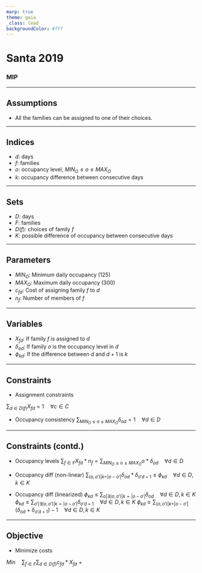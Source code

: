 ```yaml
---
marp: true
theme: gaia
_class: lead
backgroundColor: #fff
---
```



# **Santa 2019**

### MIP

---
## Assumptions

- All the families can be assigned to one of their choices.

---
## Indices

- $d$: days
- $f$: families
- $o$: occupancy level, $MIN_O \le o \le MAX_O$
- $k$: occupancy difference between consecutive days

---
## Sets

- $D$: days
- $F$: families
- $D(f)$: choices of family $f$
- $K$: possible difference of occupancy between consecutive days

---
## Parameters

- $MIN_O$: Minimum daily occupancy (125)
- $MAX_O$: Maximum daily occupancy (300)
- $c_{fd}$: Cost of assigning family $f$ to $d$
- $n_f$: Number of members of $f$


---
## Variables

- $X_{fd}$: If family $f$ is assigned to $d$
- $\delta_{od}$: If family $o$ is the occupancy level in $d$
- $\phi_{kd}$: If the difference between $d$ and $d+1$ is $k$
<!-- - $Z_{f}$: If family $f$ is not assigned, _i.e._ assigned to none of the choices -->
<!-- - $\phi_{d}$: If $n$ overflow/extra starting capacity is available on $d$
- $\gamma_{nd}$: If $n$ overflow/extra FTE is available on $d$
- $\delta_{cd}$: If crew $c$ is _conflicted_ on $d$ -->


---
## Constraints

- Assignment constraints 
<!-- $\sum_{d \in D(f)} X_{fd} + Z_f = 1 \quad \forall c \in C$ -->
$\sum_{d \in D(f)} X_{fd} = 1 \quad \forall c \in C$

- Occupancy consistency
$\sum_{MIN_O \le o \le MAX_O} \delta_{od} = 1 \quad \forall d \in D$


---
## Constraints (contd.)

- Occupancy levels
$\sum_{f \in F} X_{fd} * n_f = \sum_{MIN_O \le o \le MAX_O} o * \delta_{od} \quad \forall d \in D$

- Occupancy diff (non-linear)
$\sum_{(o, o') | k = |o-o'|} \delta_{od} * \delta_{o'd+1} \le \phi_{kd} \quad \forall d \in D, k \in K$

- Occupancy diff (linearized)
$\phi_{kd} \le \sum_{o | \exists (o,o') | k = |o-o'|} \delta_{od} \quad \forall d \in D, k \in K$
$\phi_{kd} \le \sum_{o' | \exists (o,o') | k = |o-o'|} \delta_{o'd+1} \quad \forall d \in D, k \in K$
$\phi_{kd} \ge \sum_{(o, o') | k = |o-o'|} (\delta_{od} + \delta_{o'd+1}) - 1 \quad \forall d \in D, k \in K$

---
## Objective

- Minimize costs 

$Min \quad \sum_{f \in F}\sum_{d \in D(f)} c_{fd} * X_{fd}$ + 
